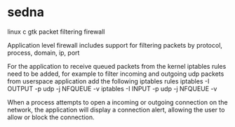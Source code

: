# sedna
linux c gtk packet filtering firewall 

Application level firewall includes support for filtering packets by protocol, process, domain, ip, port 

For the application to receive queued packets from the kernel iptables rules need to be added, for example to filter incoming and outgoing udp packets from userspace application add the following iptables rules 
iptables -I OUTPUT -p udp  -j NFQUEUE -v
iptables -I INPUT -p udp  -j NFQUEUE -v

When a process attempts to open a incoming or outgoing connection on the network, the application will display a connection alert, allowing the user to allow or block the connection.

